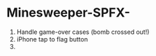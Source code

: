 # Minesweeper-SPFX-

1. Handle game-over cases (bomb crossed out!)
2. iPhone tap to flag button 
3. 





